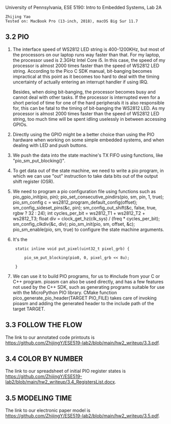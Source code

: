 University of Pennsylvania, ESE 5190: Intro to Embedded Systems, Lab 2A

    Zhijing Yao
    Tested on: MacBook Pro (13-inch, 2018), macOS Big Sur 11.7

## 3.2 PIO

1) The interface speed of WS2812 LED string is 400-1200KHz, but most of the processors on our laptop runs way faster than that. For my laptop, the processor used is 2.3GHz Intel Core i5. In this case, the speed of my processor is almost 2000 times faster than the speed of WS2812 LED string. According to the Pico C SDK manual, bit-banging becomes impractical at this point as it becomes too hard to deal with the timing uncertainty of actually entering an interrupt handler if using IRQ. 

    Besides, when doing bit-banging, the processor becomes busy and cannot deal with other tasks. If the processor is interrupted even for a short period of time for one of the hard peripherals it is also responsible for, this can be fatal to the timing of bit-banging the WS2812 LED. As my processor is almost 2000 times faster than the speed of WS2812 LED string, too much time will be spent idling uselessly in between accessing GPIOs.

2) Directly using the GPIO might be a better choice than using the PIO hardware when working on some simple embedded systems, and when dealing with LED and push buttons.
3) We push the data into the state machine's TX FIFO using functions, like "pio_sm_put_blocking()".
4) To get data out of the state machine, we need to write a pio program, in which we can use "out" instruction to take data bits out of the output shift register (OSR).
5) We need to program a pio configuration file using functions such as pio_gpio_init(pio, pin); pio_set_consecutive_pindirs(pio, sm, pin, 1, true);  pio_sm_config c = ws2812_program_default_config(offset); sm_config_sideset_pins(&c, pin); sm_config_out_shift(&c, false, true, rgbw ? 32 : 24); int cycles_per_bit = ws2812_T1 + ws2812_T2 + ws2812_T3; float div = clock_get_hz(clk_sys) / (freq * cycles_per_bit); sm_config_clkdiv(&c, div); pio_sm_init(pio, sm, offset, &c); pio_sm_enable(pio, sm, true) to configure the state machine arguments.
6) It's the 

        static inline void put_pixel(uint32_t pixel_grb) {
   
            pio_sm_put_blocking(pio0, 0, pixel_grb << 8u);
   
        }

7) We can use it to build PIO programs, for us to #include from your C or C++ program. pioasm can also be used directly, and has a few features not used by the C++ SDK, such as generating programs suitable for use with the MicroPython PIO library. CMake function pico_generate_pio_header(TARGET PIO_FILE) takes care of invoking pioasm and adding the generated header to the include path of the target TARGET.


## 3.3 FOLLOW THE FLOW

The link to our annotated code printouts is https://github.com/ZhijingY/ESE519-lab2/blob/main/hw2_writeup/3.3.pdf.

## 3.4 COLOR BY NUMBER

The link to our spreadsheet of initial PIO register states is https://github.com/ZhijingY/ESE519-lab2/blob/main/hw2_writeup/3.4_RegistersList.docx.

## 3.5 MODELING TIME

The link to our electronic paper model is https://github.com/ZhijingY/ESE519-lab2/blob/main/hw2_writeup/3.5.pdf.
